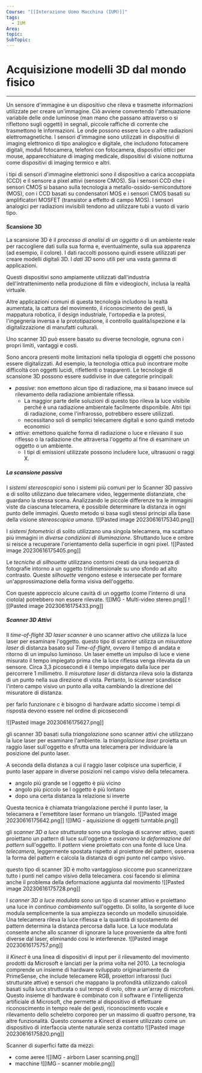```yaml
---
Course: "[[Interazione Uomo Macchina (IUM)]]"
tags:
  - IUM
Area: 
topic: 
SubTopic:
---
```

# Acquisizione modelli 3D dal mondo fisico
---
Un sensore d'immagine è un dispositivo che rileva e trasmette informazioni utilizzate per creare un'immagine. Ciò avviene convertendo l'attenuazione variabile delle onde luminose (man mano che passano attraverso o si riflettono sugli oggetti) in segnali, piccole raffiche di corrente che trasmettono le informazioni. Le onde possono essere luce o altre radiazioni elettromagnetiche. I sensori d'immagine sono utilizzati in dispositivi di imaging elettronico di tipo analogico e digitale, che includono fotocamere digitali, moduli fotocamera, telefoni con fotocamera, dispositivi ottici per mouse, apparecchiature di imaging medicale, dispositivi di visione notturna come dispositivi di imaging termico e altri.

i tipi di sensori d'immagine elettronici sono il dispositivo a carica accoppiata (CCD) e il sensore a pixel attivi (sensore CMOS). Sia i sensori CCD che i sensori CMOS si basano sulla tecnologia a metallo-ossido-semiconduttore (MOS), con i CCD basati su condensatori MOS e i sensori CMOS basati su amplificatori MOSFET (transistor a effetto di campo MOS). I sensori analogici per radiazioni invisibili tendono ad utilizzare tubi a vuoto di vario tipo.

#### Scansione 3D
La scansione 3D è il _processo di analisi di un oggetto_ o di un ambiente reale per raccogliere dati sulla sua forma e, eventualmente, sulla sua apparenza (ad esempio, il colore). I dati raccolti possono quindi essere utilizzati per creare modelli digitali 3D. 
I _dati 3D_ sono utili per una vasta gamma di applicazioni. 

Questi dispositivi sono ampiamente utilizzati dall'industria dell'intrattenimento nella produzione di film e videogiochi, inclusa la realtà virtuale. 

Altre applicazioni comuni di questa tecnologia includono la realtà aumentata, la cattura del movimento, il riconoscimento dei gesti, la mappatura robotica, il design industriale, l'ortopedia e la protesi, l'ingegneria inversa e la prototipazione, il controllo qualità/ispezione e la digitalizzazione di manufatti culturali.

  
Uno scanner 3D può essere basato su diverse tecnologie, ognuna con i propri limiti, vantaggi e costi.

Sono ancora presenti molte limitazioni nella tipologia di oggetti che possono essere digitalizzati. Ad esempio, la tecnologia ottica può incontrare molte difficoltà con oggetti lucidi, riflettenti o trasparenti. Le tecnologie di scansione 3D possono essere suddivise in due categorie principali: 
- _passive_: non emettono alcun tipo di radiazione, ma si basano invece sul rilevamento della radiazione ambientale riflessa. 
	- La maggior parte delle soluzioni di questo tipo rileva la luce visibile perché è una radiazione ambientale facilmente disponibile. Altri tipi di radiazione, come l'infrarosso, potrebbero essere utilizzati. 
	- necessitano soli di semplici telecamere digitali e sono quindi metodo economici
- _attive_: emettono qualche forma di radiazione o luce e rilevano il suo riflesso o la radiazione che attraversa l'oggetto al fine di esaminare un oggetto o un ambiente.
	-  I tipi di emissioni utilizzate possono includere luce, ultrasuoni o raggi X. 


##### La scansione passiva
I _sistemi stereoscopici_ sono i sistemi più comuni per lo Scanner 3D passivo e di solito utilizzano due telecamere video, leggermente distanziate, che guardano la stessa scena.
Analizzando le piccole differenze tra le immagini viste da ciascuna telecamera, è possibile determinare la distanza in ogni punto delle immagini. Questo metodo si basa sugli stessi principi alla base della visione _stereoscopica umana_.
![[Pasted image 20230616175340.png]]

I _sistemi fotometrici_ di solito utilizzano una singola telecamera, ma scattano più immagini in _diverse condizioni di illuminazione_. Sfruttando luce e ombre si reisce a recuperare l'orientamento della superficie in ogni pixel.
![[Pasted image 20230616175405.png]]


Le _tecniche di silhouette_ utilizzano contorni creati da una sequenza di fotografie intorno a un oggetto tridimensionale su uno sfondo ad alto contrasto. Queste _silhouette_ vengono estese e intersecate per formare un'approssimazione della forma visiva dell'oggetto. 

Con queste approccio alcune cavità di un oggetto (come l'interno di una ciotola) potrebbero non essere rilevate.
![[IMG - Multi-video stereo.png]]
![[Pasted image 20230616175433.png]]

##### Scanner 3D Attivi
Il _time-of-flight 3D laser scanner_ è uno scanner attivo che utilizza la luce laser per esaminare l'oggetto.
questo tipo di scanner utilizza  un _misuratore laser_ di distanza basato sul _Time-of-flight_, ovvero il tempo di andata e ritorno di un impulso luminoso.
Un laser emette un impulso di luce e viene misurato il tempo impiegato prima che la luce riflessa venga rilevata da un sensore. Circa 3,3 picosecondi è il tempo impiegato dalla luce per percorrere 1 millimetro.
Il _misuratore laser_ di distanza rileva solo la distanza di un punto nella sua direzione di vista. Pertanto, lo scanner scandisce l'intero campo visivo un punto alla volta cambiando la direzione del misuratore di distanza.

per farlo funzionare c è bisogno di hardware adatto siccome i tempi di risposta devono essere nel ordine di picosecondi

![[Pasted image 20230616175627.png]]

gli scanner 3D basati sulla _triangolazione_ sono scanner attivi che utilizzano la luce laser per esaminare l'ambiente.
la _triangolazione laser_ proietta un raggio laser sull'oggetto e sfrutta una telecamera per individuare la posizione del punto laser.

A seconda della distanza a cui il raggio laser colpisce una superficie, il punto laser appare in diverse posizioni nel campo visivo della telecamera.
- angolo più grande se l oggetto è più vicino 
- angolo più piccolo se l oggetto è più lontano
- dopo una certa distanza la relazione si inverte

Questa tecnica è chiamata triangolazione perché il punto laser, la telecamera e l'emettitore laser formano un triangolo.
![[Pasted image 20230616175642.png]]
![[IMG - aquisizione di oggetti turntable.png]]


gli _scanner 3D a luce strutturata_ sono una tipologia di scanner attivo, questi proiettano un pattern di luce sull'oggetto e _osservano la deformazione del pattern_ sull'oggetto.
Il _pattern_ viene proiettato con una fonte di luce
Una _telecamera_, leggermente spostata rispetto al proiettore del pattern, osserva la forma del pattern e calcola la distanza di ogni punto nel campo visivo.

questo tipo di scanner 3D è molto vantaggioso siccome puo scannerizzare tutto i punti nel campo visivo della telecamera. 
cosi facendo si elimina anche il problema della deformazione aggiunta dal movimento
![[Pasted image 20230616175728.png]]

I _scanner 3D a luce modulata_ sono un tipo di scanner attivo e proiettano una luce in _continuo cambiamento_ sull'oggetto. Di solito, la sorgente di luce modula semplicemente la sua ampiezza secondo un modello sinusoidale.
Una telecamera rileva la luce riflessa e la quantità di spostamento del pattern determina la distanza percorsa dalla luce. La luce modulata consente anche allo scanner di ignorare la luce proveniente da altre fonti diverse dal laser, eliminando così le interferenze.
![[Pasted image 20230616175757.png]]



il _Kinect_ è una linea di dispositivi di input per il rilevamento del movimento prodotti da Microsoft e lanciati per la prima volta nel 2010.
La tecnologia comprende un insieme di hardware sviluppato originariamente da PrimeSense, che include telecamere RGB, proiettori infrarossi (luci strutturate attive) e sensori che mappano la profondità utilizzando calcoli basati sulla luce strutturata o sul tempo di volo, oltre a un'array di microfoni. Questo insieme di hardware è combinato con il software e l'intelligenza artificiale di Microsoft, che permette al dispositivo di effettuare riconoscimento in tempo reale dei gesti, riconoscimento vocale e rilevamento dello scheletro corporeo per un massimo di quattro persone, tra altre funzionalità. Questo consente a Kinect di essere utilizzato come un dispositivo di interfaccia utente naturale senza contatto
![[Pasted image 20230616175820.png]]


Scanner di superfici fatte da mezzi:

- come aeree ![[IMG - airborn Laser scanning.png]]
- macchine ![[IMG - scanner mobile.png]]